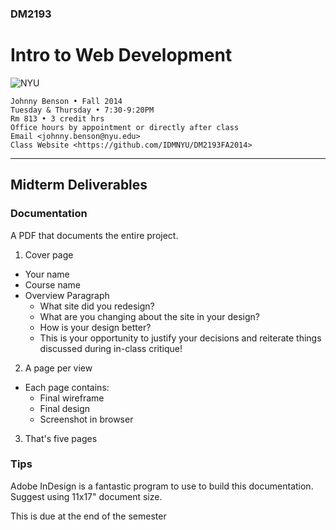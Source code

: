 ### DM2193

# Intro to Web Development

![NYU](http://j-hnnybens-n.com/capture/imami.png)

    Johnny Benson • Fall 2014
    Tuesday & Thursday • 7:30-9:20PM
    Rm 813 • 3 credit hrs
    Office hours by appointment or directly after class
    Email <johnny.benson@nyu.edu>
    Class Website <https://github.com/IDMNYU/DM2193FA2014>

---

## Midterm Deliverables

### Documentation

A PDF that documents the entire project.

1. Cover page
  * Your name
  * Course name
  * Overview Paragraph
    * What site did you redesign?
    * What are you changing about the site in your design?
    * How is your design better?
    * This is your opportunity to justify your decisions and reiterate things discussed during in-class critique!
2. A page per view
  * Each page contains: 
    * Final wireframe
    * Final design
    * Screenshot in browser
3. That's five pages

### Tips

Adobe InDesign is a fantastic program to use to build this documentation. 
Suggest using 11x17" document size.

This is due at the end of the semester
